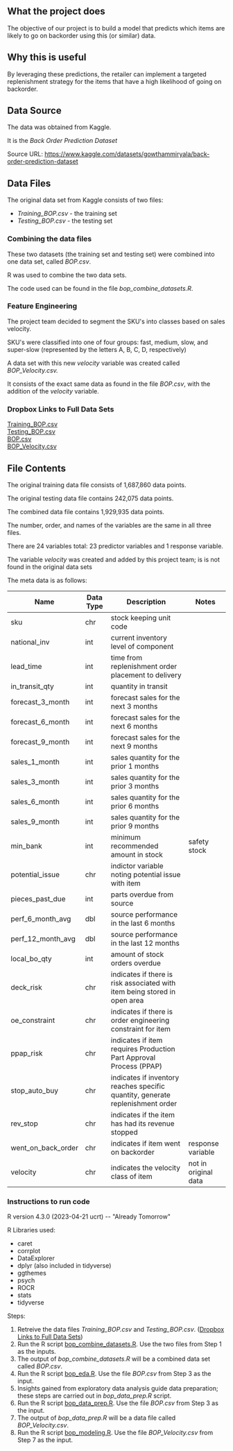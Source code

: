 ## What the project does
The objective of our project is to build a model that predicts which items are likely to go on backorder using this (or similar) data.

## Why this is useful
By leveraging these predictions, the retailer can implement a targeted replenishment strategy for the items that have a high likelihood of going on backorder.

## Data Source

The data was obtained from Kaggle.

It is the *Back Order Prediction Dataset*  

Source URL: https://www.kaggle.com/datasets/gowthammiryala/back-order-prediction-dataset

## Data Files

The original data set from Kaggle consists of two files:
* *Training_BOP.csv* - the training set
* *Testing_BOP.csv* - the testing set

### Combining the data files

These two datasets (the training set and testing set) were combined into one data set, called *BOP.csv*.

R was used to combine the two data sets.

The code used can be found in the file *bop_combine_datasets.R*.

### Feature Engineering

The project team decided to segment the SKU's into classes based on sales velocity.

SKU's were classified into one of four groups: fast, medium, slow, and super-slow (represented by the letters A, B, C, D, respectively)

A data set with this new *velocity* variable was created called *BOP_Velocity.csv.*

It consists of the exact same data as found in the file *BOP.csv*, with the addition of the *velocity* variable.

### Dropbox Links to Full Data Sets

[Training_BOP.csv](https://www.dropbox.com/s/7u0c6epkyf9mpn0/Training_BOP.csv?dl=0)  
[Testing_BOP.csv](https://www.dropbox.com/s/dit6n70ai1srzgc/Testing_BOP.csv?dl=0)  
[BOP.csv](https://www.dropbox.com/s/n0fnz5xwgrtzl5i/BOP.csv?dl=0)  
[BOP_Velocity.csv](https://www.dropbox.com/scl/fi/iw7rtm15gyiinkyez4p67/BOP_Velocity.csv?rlkey=4lo1zudte61eo93qk7v7x3k0y&dl=0)

## File Contents

The original training data file consists of 1,687,860 data points.

The original testing data file contains 242,075 data points.

The combined data file contains 1,929,935 data points.

The number, order, and names of the variables are the same in all three files.

There are 24 variables total: 23 predictor variables and 1 response variable.

The variable *velocity* was created and added by this project team; is is not found in the original data sets

The meta data is as follows:

| Name               | Data Type | Description                                                                                    | Notes             |
|--------------------|-----------|------------------------------------------------------------------------------------------------|-------------------|
| sku                | chr       | stock keeping unit code                                                                        |                   |
| national_inv       | int       | current inventory level of component                                                           |                   |
| lead_time          | int       | time from replenishment order placement to delivery                                            |                   |
| in_transit_qty     | int       | quantity in transit                                                                            |                   |
| forecast_3_month   | int       | forecast sales for the next 3 months                                                           |                   |
| forecast_6_month   | int       | forecast sales for the next 6 months                                                           |                   |
| forecast_9_month   | int       | forecast sales for the next 9 months                                                           |                   |
| sales_1_month      | int       | sales quantity for the prior 1 months                                                          |                   |
| sales_3_month      | int       | sales quantity for the prior 3 months                                                          |                   |
| sales_6_month      | int       | sales quantity for the prior 6 months                                                          |                   |
| sales_9_month      | int       | sales quantity for the prior 9 months                                                          |                   |
| min_bank           | int       | minimum recommended amount in stock                                                            | safety stock      |
| potential_issue    | chr       | indictor variable noting potential issue with item                                             |                   |
| pieces_past_due    | int       | parts overdue from source                                                                      |                   |
| perf_6_month_avg   | dbl       | source performance in the last 6 months                                                        |                   |
| perf_12_month_avg  | dbl       | source performance in the last 12 months                                                       |                   |
| local_bo_qty       | int       | amount of stock orders overdue                                                                 |                   |
| deck_risk          | chr       | indicates if there is risk associated with item being stored in open area                      |                   |
| oe_constraint      | chr       | indicates if there is order engineering constraint for item                                    |                   |
| ppap_risk          | chr       | indicates if item requires Production Part Approval Process (PPAP)                             |                   |
| stop_auto_buy      | chr       | indicates if inventory reaches specific quantity, generate replenishment order                 |                   |
| rev_stop           | chr       | indicates if the item has had its revenue stopped                                              |                   |
| went_on_back_order | chr       | indicates if item went on backorder                                                            | response variable |
| velocity           | chr       | indicates the velocity class of item                                                           | not in original data |

### Instructions to run code

R version 4.3.0 (2023-04-21 ucrt) -- "Already Tomorrow"

R Libraries used:
- caret
- corrplot
- DataExplorer
- dplyr (also included in tidyverse)
- ggthemes
- psych
- ROCR
- stats
- tidyverse

Steps:

1. Retreive the data files _Training_BOP.csv_ and _Testing_BOP.csv_. ([Dropbox Links to Full Data Sets](https://github.gatech.edu/MGT-6203-Summer-2023-Canvas/Team-27/tree/main/Data#dropbox-links-to-full-data-sets))
2. Run the R script [bop_combine_datasets.R](<Final Code/bop_combine_datasets.R>).  Use the two files from Step 1 as the inputs.
3. The output of _bop_combine_datasets.R_ will be a combined data set called _BOP.csv_.
4. Run the R script [bop_eda.R](<Final Code/bop_eda.R>).  Use the file _BOP.csv_ from Step 3 as the input.
5. Insights gained from exploratory data analysis guide data preparation; these steps are carried out in _bop_data_prep.R_ script.
6. Run the R script [bop_data_prep.R](<Final Code/bop_data_prep.R>).  Use the file _BOP.csv_ from Step 3 as the input.
7. The output of _bop_data_prep.R_ will be a data file called _BOP_Velocity.csv_.
8. Run the R script [bop_modeling.R](<Final Code/bop_modeling.R>).  Use the file _BOP_Velocity.csv_ from Step 7 as the input.
